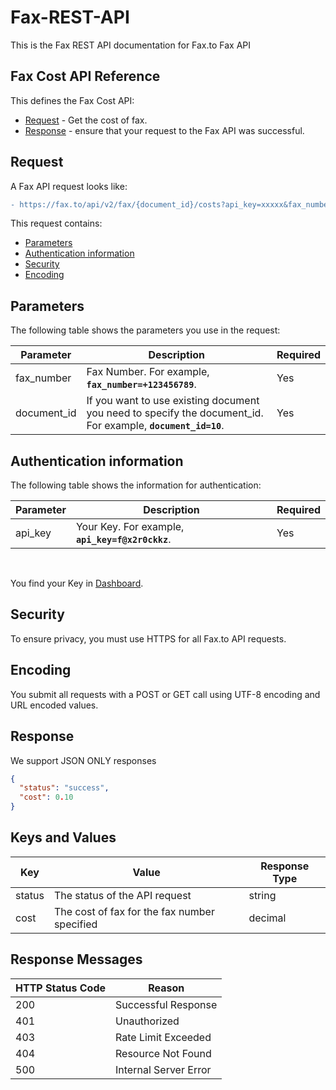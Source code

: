 # Fax-REST-API
This is the Fax REST API documentation for Fax.to Fax API

## Fax Cost API Reference

This defines the Fax Cost API:

* [Request](#request) - Get the cost of fax.
* [Response](#response) - ensure that your request to the Fax API was successful.

## Request

A Fax API request looks like:
```diff
- https://fax.to/api/v2/fax/{document_id}/costs?api_key=xxxxx&fax_number+123456789
```
This request contains:

* [Parameters](#parameters)
* [Authentication information](#authentication-information)
* [Security](#security)
* [Encoding](#encoding)

## Parameters

The following table shows the parameters you use in the request:

| **Parameter** | **Description**                                                                                            | **Required** |
| ------------- | ---------------------------------------------------------------------------------------------------------- | ------------ |
| fax_number    | Fax Number. For example, **```fax_number=+123456789```**.                                                  | Yes          |
| document_id   | If you want to use existing document you need to specify the document_id. For example, **```document_id=10```**. | Yes    |

## Authentication information

The following table shows the information for authentication:

| **Parameter** | **Description**                                                                                      | **Required** |
| ------------- | ---------------------------------------------------------------------------------------------------- | ------------ |
| api_key       | Your Key. For example, **```api_key=f@x2r0ckkz```**.                                                 | Yes          |

<br>

You find your Key in [Dashboard](https://api.fax.to/dashboard).

## Security

To ensure privacy, you must use HTTPS for all Fax.to API requests.

## Encoding

You submit all requests with a POST or GET call using UTF-8 encoding and URL encoded values.

## Response

We support JSON ONLY responses

```json
{
  "status": "success",
  "cost": 0.10
}
```

## Keys and Values

| **Key** | **Value**                                             | **Response Type** |
| ------- | ----------------------------------------------------- | ----------------- |
| status  | The status of the API request                         | string            |
| cost    | The cost of fax for the fax number specified          | decimal           |

## Response Messages

| **HTTP Status Code** | **Reason**            |
| -------------------- | --------------------- |
| 200                  | Successful Response   |
| 401                  | Unauthorized          |
| 403                  | Rate Limit Exceeded   |
| 404                  | Resource Not Found    |
| 500                  | Internal Server Error |

